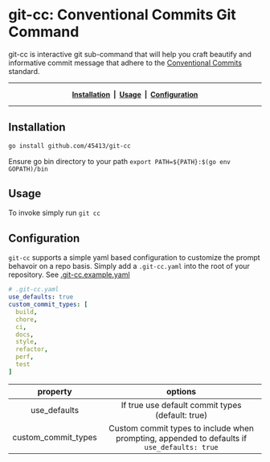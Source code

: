 # git-cc: Conventional Commits Git Command

git-cc is interactive git sub-command that will help you craft beautify and informative commit message that adhere to the [Conventional Commits](https://www.conventionalcommits.org/en/v1.0.0/) standard.

---

<p style="text-align: center;"><b>
<a href="#installation">Installation</a>&nbsp&nbsp|&nbsp&nbsp<a href="#usage">Usage</a>&nbsp&nbsp|&nbsp&nbsp<a href="#configuration">Configuration</a></b>
</p> 
 
---  

## Installation

```sh
go install github.com/45413/git-cc
```

Ensure go bin directory to your path ``export PATH=${PATH}:$(go env GOPATH)/bin``

## Usage

To invoke simply run `git cc`

## Configuration

`git-cc` supports a simple yaml based configuration to customize the prompt behavoir on a repo basis. Simply add a `.git-cc.yaml` into the root of your repository. See [.git-cc.example.yaml](.git-cc.example.yaml)

```yaml
# .git-cc.yaml
use_defaults: true
custom_commit_types: [
  build,
  chore,
  ci,
  docs,
  style,
  refactor,
  perf,
  test
]
```

|      property       |                                           options                                           |
| :-----------------: | :-----------------------------------------------------------------------------------------: |
|    use_defaults     |                      If true use default commit types (default: true)                       |
| custom_commit_types | Custom commit types to include when prompting, appended to defaults if `use_defaults: true` |

